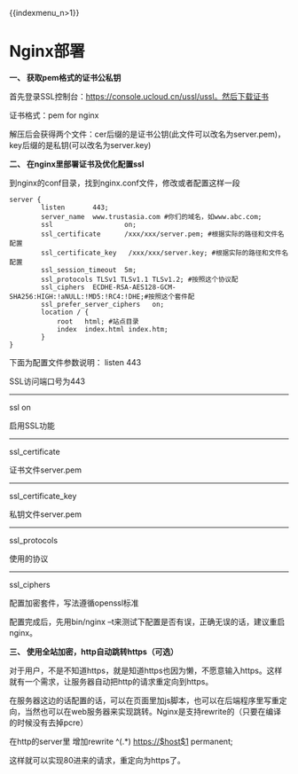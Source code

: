 {{indexmenu_n>1}}

# Nginx部署

**一、 获取pem格式的证书公私钥**

首先登录SSL控制台：<https://console.ucloud.cn/ussl/ussl。然后下载证书>

证书格式：pem for nginx

解压后会获得两个文件：cer后缀的是证书公钥(此文件可以改名为server.pem)，key后缀的是私钥(可以改名为server.key)

**二、 在nginx里部署证书及优化配置ssl**

到nginx的conf目录，找到nginx.conf文件，修改或者配置这样一段

    server {
            listen       443;
            server_name  www.trustasia.com #你们的域名，如www.abc.com;
            ssl                  on;
            ssl_certificate      /xxx/xxx/server.pem; #根据实际的路径和文件名配置
            ssl_certificate_key   /xxx/xxx/server.key; #根据实际的路径和文件名配置
            ssl_session_timeout  5m;
            ssl_protocols TLSv1 TLSv1.1 TLSv1.2; #按照这个协议配
            ssl_ciphers  ECDHE-RSA-AES128-GCM-SHA256:HIGH:!aNULL:!MD5:!RC4:!DHE;#按照这个套件配
            ssl_prefer_server_ciphers   on;
            location / {
                root   html; #站点目录
                index  index.html index.htm;
            }
    }

下面为配置文件参数说明： <WRAP round box> listen 443

SSL访问端口号为443

-----

ssl on

启用SSL功能

-----

ssl\_certificate

证书文件server.pem

-----

ssl\_certificate\_key

私钥文件server.pem

-----

ssl\_protocols

使用的协议

-----

ssl\_ciphers

配置加密套件，写法遵循openssl标准 </WRAP>

配置完成后，先用bin/nginx –t来测试下配置是否有误，正确无误的话，建议重启nginx。

**三、 使用全站加密，http自动跳转https（可选）**

对于用户，不是不知道https，就是知道https也因为懒，不愿意输入https。这样就有一个需求，让服务器自动把http的请求重定向到https。

在服务器这边的话配置的话，可以在页面里加js脚本，也可以在后端程序里写重定向，当然也可以在web服务器来实现跳转。Nginx是支持rewrite的（只要在编译的时候没有去掉pcre）

在http的server里 增加rewrite ^(.\*) <https://$host$1> permanent;

这样就可以实现80进来的请求，重定向为https了。
